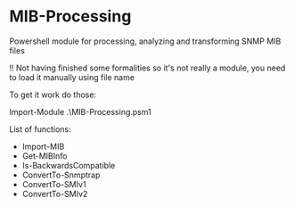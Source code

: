 # MIB-Processing
Powershell module for processing, analyzing and transforming SNMP MIB files

!! Not having finished some formalities so it's not really a module, you need to load it manually using file name

To get it work do those:

Import-Module .\MIB-Processing.psm1

List of functions:
* Import-MIB
* Get-MIBInfo
* Is-BackwardsCompatible
* ConvertTo-Snmptrap
* ConvertTo-SMIv1
* ConvertTo-SMIv2
